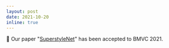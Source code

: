 ```yaml
---
layout: post
date: 2021-10-20
inline: true
---
```


🎉 Our paper "[SuperstyleNet](https://arxiv.org/abs/2112.09367)" has been accepted to BMVC 2021.
